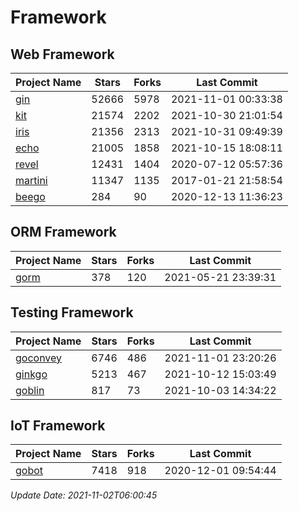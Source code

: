 # Framework

## Web Framework
| Project Name | Stars | Forks | Last Commit |
| ------------ | ----- | ----- | ----------- |
| [gin](https://github.com/gin-gonic/gin) | 52666 | 5978 | 2021-11-01 00:33:38 |
| [kit](https://github.com/go-kit/kit) | 21574 | 2202 | 2021-10-30 21:01:54 |
| [iris](https://github.com/kataras/iris) | 21356 | 2313 | 2021-10-31 09:49:39 |
| [echo](https://github.com/labstack/echo) | 21005 | 1858 | 2021-10-15 18:08:11 |
| [revel](https://github.com/revel/revel) | 12431 | 1404 | 2020-07-12 05:57:36 |
| [martini](https://github.com/go-martini/martini) | 11347 | 1135 | 2017-01-21 21:58:54 |
| [beego](https://github.com/astaxie/beego) | 284 | 90 | 2020-12-13 11:36:23 |

## ORM Framework
| Project Name | Stars | Forks | Last Commit |
| ------------ | ----- | ----- | ----------- |
| [gorm](https://github.com/jinzhu/gorm) | 378 | 120 | 2021-05-21 23:39:31 |

## Testing Framework
| Project Name | Stars | Forks | Last Commit |
| ------------ | ----- | ----- | ----------- |
| [goconvey](https://github.com/smartystreets/goconvey) | 6746 | 486 | 2021-11-01 23:20:26 |
| [ginkgo](https://github.com/onsi/ginkgo) | 5213 | 467 | 2021-10-12 15:03:49 |
| [goblin](https://github.com/franela/goblin) | 817 | 73 | 2021-10-03 14:34:22 |

## IoT Framework
| Project Name | Stars | Forks | Last Commit |
| ------------ | ----- | ----- | ----------- |
| [gobot](https://github.com/hybridgroup/gobot) | 7418 | 918 | 2020-12-01 09:54:44 |

*Update Date: 2021-11-02T06:00:45*